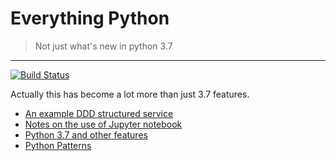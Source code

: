 # Everything Python

> Not just what's new in python 3.7
----

[![Build Status](https://travis-ci.com/diversemix/learn-python3.7.svg?branch=master)](https://travis-ci.com/diversemix/learn-python3.7)

Actually this has become a lot more than just 3.7 features.

- [An example DDD structured service](CODE.md)
- [Notes on the use of Jupyter notebook](JUPYTER.md)
- [Python 3.7 and other features](PYTHON.md)
- [Python Patterns](PYTHON-PATTERNS.md)
